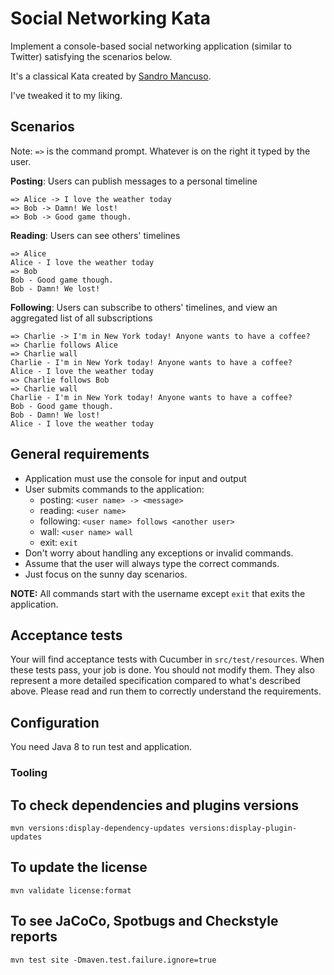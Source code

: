 # Social Networking Kata

Implement a console-based social networking application (similar to Twitter) satisfying the scenarios below.

It's a classical Kata created by [Sandro Mancuso](https://github.com/sandromancuso/twitter-kata-java).

I've tweaked it to my liking.

## Scenarios

Note: `=>` is the command prompt. Whatever is on the right it typed by the user.

**Posting**: Users can publish messages to a personal timeline

```
=> Alice -> I love the weather today
=> Bob -> Damn! We lost!
=> Bob -> Good game though.
```

**Reading**: Users can see others' timelines

```
=> Alice
Alice - I love the weather today
=> Bob
Bob - Good game though.
Bob - Damn! We lost!
```

**Following**: Users can subscribe to others' timelines, and view an aggregated list of all subscriptions
```
=> Charlie -> I'm in New York today! Anyone wants to have a coffee?
=> Charlie follows Alice
=> Charlie wall
Charlie - I'm in New York today! Anyone wants to have a coffee?
Alice - I love the weather today
=> Charlie follows Bob
=> Charlie wall
Charlie - I'm in New York today! Anyone wants to have a coffee?
Bob - Good game though.
Bob - Damn! We lost!
Alice - I love the weather today
```

## General requirements

- Application must use the console for input and output
- User submits commands to the application:
    - posting: `<user name> -> <message>`
    - reading: `<user name>`
    - following: `<user name> follows <another user>`
    - wall: `<user name> wall`
    - exit: `exit`
- Don't worry about handling any exceptions or invalid commands. 
- Assume that the user will always type the correct commands. 
- Just focus on the sunny day scenarios.

**NOTE:** All commands start with the username except `exit` that exits the application.

## Acceptance tests

Your will find acceptance tests with Cucumber in `src/test/resources`.
When these tests pass, your job is done.
You should not modify them.
They also represent a more detailed specification compared to what's described above.
Please read and run them to correctly understand the requirements.

## Configuration

You need Java 8 to run test and application.

### Tooling

## To check dependencies and plugins versions

`mvn versions:display-dependency-updates versions:display-plugin-updates`

## To update the license

`mvn validate license:format`

## To see JaCoCo, Spotbugs and Checkstyle reports

`mvn test site -Dmaven.test.failure.ignore=true`
